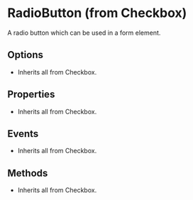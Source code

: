 # RadioButton (from Checkbox)

A radio button which can be used in a form element.

## Options

- Inherits all from Checkbox.

## Properties

- Inherits all from Checkbox.

## Events

- Inherits all from Checkbox.

## Methods

- Inherits all from Checkbox.
